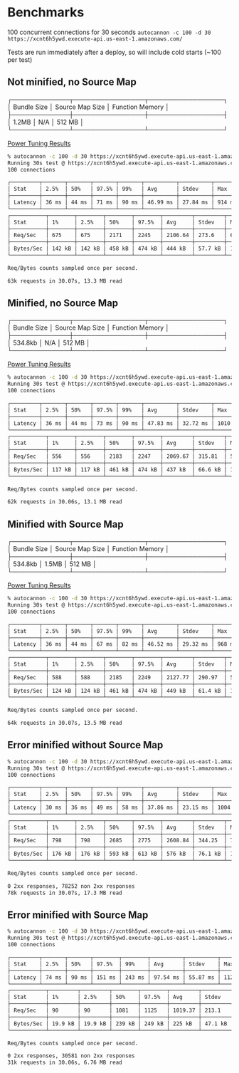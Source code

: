 # Benchmarks

100 concurrent connections for 30 seconds
`autocannon -c 100 -d 30 https://xcnt6h5ywd.execute-api.us-east-1.amazonaws.com/`

Tests are run immediately after a deploy, so will include cold starts (~100 per test)

## Not minified, no Source Map

┌─────────────┬────────────────┬─────────────────┐
│ Bundle Size │ Source Map Size │ Function Memory │
├─────────────┼────────────────┼─────────────────┤
│ 1.2MB       │ N/A            │ 512 MB          │
└─────────────┴────────────────┴─────────────────┘

[Power Tuning Results](https://lambda-power-tuning.show/#gAAAAQACAAQACMAL;RNQiRCxpnENjiRBDp42jQjDWjEIwFolC;VsSUNaLVjjW0VoQ1+62VNcOZATYr/Tg2)

```bash
% autocannon -c 100 -d 30 https://xcnt6h5ywd.execute-api.us-east-1.amazonaws.com/
Running 30s test @ https://xcnt6h5ywd.execute-api.us-east-1.amazonaws.com/
100 connections

┌─────────┬───────┬───────┬───────┬───────┬──────────┬──────────┬────────┐
│ Stat    │ 2.5%  │ 50%   │ 97.5% │ 99%   │ Avg      │ Stdev    │ Max    │
├─────────┼───────┼───────┼───────┼───────┼──────────┼──────────┼────────┤
│ Latency │ 36 ms │ 44 ms │ 71 ms │ 90 ms │ 46.99 ms │ 27.84 ms │ 914 ms │
└─────────┴───────┴───────┴───────┴───────┴──────────┴──────────┴────────┘
┌───────────┬────────┬────────┬────────┬────────┬─────────┬─────────┬────────┐
│ Stat      │ 1%     │ 2.5%   │ 50%    │ 97.5%  │ Avg     │ Stdev   │ Min    │
├───────────┼────────┼────────┼────────┼────────┼─────────┼─────────┼────────┤
│ Req/Sec   │ 675    │ 675    │ 2171   │ 2245   │ 2106.64 │ 273.6   │ 675    │
├───────────┼────────┼────────┼────────┼────────┼─────────┼─────────┼────────┤
│ Bytes/Sec │ 142 kB │ 142 kB │ 458 kB │ 474 kB │ 444 kB  │ 57.7 kB │ 142 kB │
└───────────┴────────┴────────┴────────┴────────┴─────────┴─────────┴────────┘

Req/Bytes counts sampled once per second.

63k requests in 30.07s, 13.3 MB read
```

## Minified, no Source Map

┌─────────────┬────────────────┬─────────────────┐
│ Bundle Size │ Source Map Size │ Function Memory │
├─────────────┼────────────────┼─────────────────┤
│ 534.8kb     │ N/A            │ 512 MB          │
└─────────────┴────────────────┴─────────────────┘

[Power Tuning Results](https://lambda-power-tuning.show/#gAAAAQACAAQACMAL;j/ocRFlylENcTxFDNxCXQlXVhkK1AYZC;dUqPNXeIhzVZQIU1OrqKNcY/+DXVTjY2)

```bash
% autocannon -c 100 -d 30 https://xcnt6h5ywd.execute-api.us-east-1.amazonaws.com/
Running 30s test @ https://xcnt6h5ywd.execute-api.us-east-1.amazonaws.com/
100 connections

┌─────────┬───────┬───────┬───────┬───────┬──────────┬──────────┬─────────┐
│ Stat    │ 2.5%  │ 50%   │ 97.5% │ 99%   │ Avg      │ Stdev    │ Max     │
├─────────┼───────┼───────┼───────┼───────┼──────────┼──────────┼─────────┤
│ Latency │ 36 ms │ 44 ms │ 73 ms │ 90 ms │ 47.83 ms │ 32.72 ms │ 1010 ms │
└─────────┴───────┴───────┴───────┴───────┴──────────┴──────────┴─────────┘
┌───────────┬────────┬────────┬────────┬────────┬─────────┬─────────┬────────┐
│ Stat      │ 1%     │ 2.5%   │ 50%    │ 97.5%  │ Avg     │ Stdev   │ Min    │
├───────────┼────────┼────────┼────────┼────────┼─────────┼─────────┼────────┤
│ Req/Sec   │ 556    │ 556    │ 2183   │ 2247   │ 2069.67 │ 315.81  │ 556    │
├───────────┼────────┼────────┼────────┼────────┼─────────┼─────────┼────────┤
│ Bytes/Sec │ 117 kB │ 117 kB │ 461 kB │ 474 kB │ 437 kB  │ 66.6 kB │ 117 kB │
└───────────┴────────┴────────┴────────┴────────┴─────────┴─────────┴────────┘

Req/Bytes counts sampled once per second.

62k requests in 30.06s, 13.1 MB read
```

## Minified with Source Map

┌─────────────┬────────────────┬─────────────────┐
│ Bundle Size │ Source Map Size │ Function Memory │
├─────────────┼────────────────┼─────────────────┤
│ 534.8kb     │ 1.5MB          │ 512 MB          │
└─────────────┴────────────────┴─────────────────┘

[Power Tuning Results](https://lambda-power-tuning.show/#gAAAAQACAAQACMAL;GKsVROyxjENmZglDyW+UQqTwekLawH9C;hqyINR6wgDVb5ns17+aINdn+5TV9lSs2)

```bash
% autocannon -c 100 -d 30 https://xcnt6h5ywd.execute-api.us-east-1.amazonaws.com/
Running 30s test @ https://xcnt6h5ywd.execute-api.us-east-1.amazonaws.com/
100 connections

┌─────────┬───────┬───────┬───────┬───────┬──────────┬──────────┬────────┐
│ Stat    │ 2.5%  │ 50%   │ 97.5% │ 99%   │ Avg      │ Stdev    │ Max    │
├─────────┼───────┼───────┼───────┼───────┼──────────┼──────────┼────────┤
│ Latency │ 36 ms │ 44 ms │ 67 ms │ 82 ms │ 46.52 ms │ 29.32 ms │ 968 ms │
└─────────┴───────┴───────┴───────┴───────┴──────────┴──────────┴────────┘
┌───────────┬────────┬────────┬────────┬────────┬─────────┬─────────┬────────┐
│ Stat      │ 1%     │ 2.5%   │ 50%    │ 97.5%  │ Avg     │ Stdev   │ Min    │
├───────────┼────────┼────────┼────────┼────────┼─────────┼─────────┼────────┤
│ Req/Sec   │ 588    │ 588    │ 2185   │ 2249   │ 2127.77 │ 290.97  │ 588    │
├───────────┼────────┼────────┼────────┼────────┼─────────┼─────────┼────────┤
│ Bytes/Sec │ 124 kB │ 124 kB │ 461 kB │ 474 kB │ 449 kB  │ 61.4 kB │ 124 kB │
└───────────┴────────┴────────┴────────┴────────┴─────────┴─────────┴────────┘

Req/Bytes counts sampled once per second.

64k requests in 30.07s, 13.5 MB read
```

## Error minified without Source Map

```bash
% autocannon -c 100 -d 30 https://xcnt6h5ywd.execute-api.us-east-1.amazonaws.com/
Running 30s test @ https://xcnt6h5ywd.execute-api.us-east-1.amazonaws.com/
100 connections

┌─────────┬───────┬───────┬───────┬───────┬──────────┬──────────┬─────────┐
│ Stat    │ 2.5%  │ 50%   │ 97.5% │ 99%   │ Avg      │ Stdev    │ Max     │
├─────────┼───────┼───────┼───────┼───────┼──────────┼──────────┼─────────┤
│ Latency │ 30 ms │ 36 ms │ 49 ms │ 58 ms │ 37.86 ms │ 23.15 ms │ 1004 ms │
└─────────┴───────┴───────┴───────┴───────┴──────────┴──────────┴─────────┘
┌───────────┬────────┬────────┬────────┬────────┬─────────┬─────────┬────────┐
│ Stat      │ 1%     │ 2.5%   │ 50%    │ 97.5%  │ Avg     │ Stdev   │ Min    │
├───────────┼────────┼────────┼────────┼────────┼─────────┼─────────┼────────┤
│ Req/Sec   │ 798    │ 798    │ 2685   │ 2775   │ 2608.84 │ 344.25  │ 798    │
├───────────┼────────┼────────┼────────┼────────┼─────────┼─────────┼────────┤
│ Bytes/Sec │ 176 kB │ 176 kB │ 593 kB │ 613 kB │ 576 kB  │ 76.1 kB │ 176 kB │
└───────────┴────────┴────────┴────────┴────────┴─────────┴─────────┴────────┘

Req/Bytes counts sampled once per second.

0 2xx responses, 78252 non 2xx responses
78k requests in 30.07s, 17.3 MB read
```

## Error minified with Source Map

```bash
% autocannon -c 100 -d 30 https://xcnt6h5ywd.execute-api.us-east-1.amazonaws.com/
Running 30s test @ https://xcnt6h5ywd.execute-api.us-east-1.amazonaws.com/
100 connections

┌─────────┬───────┬───────┬────────┬────────┬──────────┬──────────┬─────────┐
│ Stat    │ 2.5%  │ 50%   │ 97.5%  │ 99%    │ Avg      │ Stdev    │ Max     │
├─────────┼───────┼───────┼────────┼────────┼──────────┼──────────┼─────────┤
│ Latency │ 74 ms │ 90 ms │ 151 ms │ 243 ms │ 97.54 ms │ 55.87 ms │ 1129 ms │
└─────────┴───────┴───────┴────────┴────────┴──────────┴──────────┴─────────┘
┌───────────┬─────────┬─────────┬────────┬────────┬─────────┬─────────┬─────────┐
│ Stat      │ 1%      │ 2.5%    │ 50%    │ 97.5%  │ Avg     │ Stdev   │ Min     │
├───────────┼─────────┼─────────┼────────┼────────┼─────────┼─────────┼─────────┤
│ Req/Sec   │ 90      │ 90      │ 1081   │ 1125   │ 1019.37 │ 213.1   │ 90      │
├───────────┼─────────┼─────────┼────────┼────────┼─────────┼─────────┼─────────┤
│ Bytes/Sec │ 19.9 kB │ 19.9 kB │ 239 kB │ 249 kB │ 225 kB  │ 47.1 kB │ 19.9 kB │
└───────────┴─────────┴─────────┴────────┴────────┴─────────┴─────────┴─────────┘

Req/Bytes counts sampled once per second.

0 2xx responses, 30581 non 2xx responses
31k requests in 30.06s, 6.76 MB read
```
